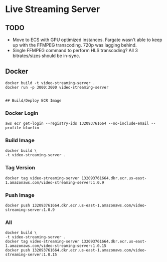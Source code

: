 # Live Streaming Server

## TODO
- Move to ECS with GPU optimized instances.  Fargate wasn't able to keep up with the FFMPEG transcoding.  720p was lagging behind.
- Single FFMPEG command to perform HLS transcoding?  All 3 bitrates/sizes should be in-sync.

## Docker
```
docker build -t video-streaming-server .
docker run -p 3000:3000 video-streaming-server


## Build/Deploy ECR Image
```

### Docker Login
```
aws ecr get-login --registry-ids 132093761664 --no-include-email --profile bluefin
```

### Build Image
```
docker build \
-t video-streaming-server .
```

### Tag Version
```
docker tag video-streaming-server 132093761664.dkr.ecr.us-east-1.amazonaws.com/video-streaming-server:1.0.9
```

### Push Image
```
docker push 132093761664.dkr.ecr.us-east-1.amazonaws.com/video-streaming-server:1.0.9
```

### All
```
docker build \
-t video-streaming-server .
docker tag video-streaming-server 132093761664.dkr.ecr.us-east-1.amazonaws.com/video-streaming-server:1.0.15
docker push 132093761664.dkr.ecr.us-east-1.amazonaws.com/video-streaming-server:1.0.15
```
